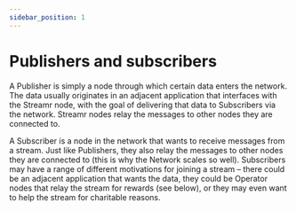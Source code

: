 ```yaml
---
sidebar_position: 1
---
```


# Publishers and subscribers
A Publisher is simply a node through which certain data enters the network. The data usually originates in an adjacent application that interfaces with the Streamr node, with the goal of delivering that data to Subscribers via the network. Streamr nodes relay the messages to other nodes they are connected to.

A Subscriber is a node in the network that wants to receive messages from a stream. Just like Publishers, they also relay the messages to other nodes they are connected to (this is why the Network scales so well). Subscribers may have a range of different motivations for joining a stream – there could be an adjacent application that wants the data, they could be Operator nodes that relay the stream for rewards (see below), or they may even want to help the stream for charitable reasons.
